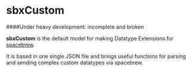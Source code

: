 sbxCustom
=========

####Under heavy development: incomplete and broken

**sbxCustom** is the default model for making Datatype Extensions for [spacebrew](http://docs.spacebrew.cc/).

It is based in one single JSON file and brings useful functions for parsing and sending complex custom datatypes via spacebrew.